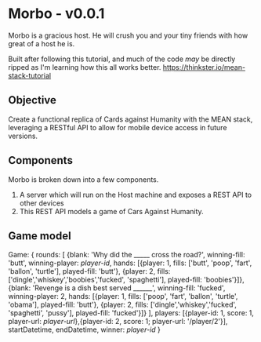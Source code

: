 # Morbo - v0.0.1

Morbo is a gracious host.  He will crush you and your tiny friends with how great of a host he is.

Built after following this tutorial, and much of the code *may* be directly ripped as I'm learning how this all works better.  https://thinkster.io/mean-stack-tutorial

## Objective

Create a functional replica of Cards against Humanity with the MEAN stack, leveraging a RESTful API to allow for mobile device access in future versions.

## Components

Morbo is broken down into a few components.

1. A server which will run on the Host machine and exposes a REST API to other devices
2. This REST API models a game of Cars Against Humanity.  


## Game model

Game: {
  rounds: [
    {blank: 'Why did the _____ cross the road?', winning-fill: 'butt', winning-player: *player-id*, hands: [{player: 1, fills: ['butt', 'poop', 'fart', 'ballon', 'turtle'], played-fill: 'butt'}, {player: 2, fills: ['dingle','whiskey','boobies','fucked', 'spaghetti'], played-fill: 'boobies'}]},
      {blank: 'Revenge is a dish best served ______', winning-fill: 'fucked', winning-player: 2, hands: [{player: 1, fills: ['poop', 'fart', 'ballon', 'turtle', 'obama'], played-fill: 'butt'}, {player: 2, fills: ['dingle','whiskey','fucked', 'spaghetti', 'pussy'], played-fill: 'fucked'}]}
  ],
  players: [{player-id: 1, score: 1, player-url: *player-url*},{player-id: 2, score: 1; player-url: '/player/2'}],
  startDatetime,
  endDatetime,
  winner: *player-id*
}

